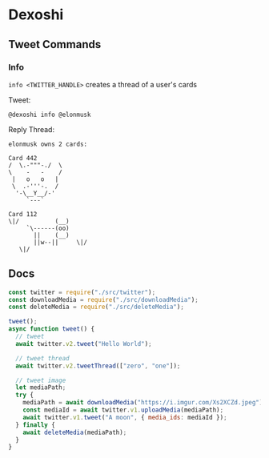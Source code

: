 # Dexoshi

## Tweet Commands

### Info

`info <TWITTER_HANDLE>` creates a thread of a user's cards

Tweet: 
```
@dexoshi info @elonmusk
```

Reply Thread: 
```
elonmusk owns 2 cards:
```

```
Card 442
/  \.-"""-./  \
\    -   -    /
 |   o   o   |
 \  .-'''-.  /
  '-\__Y__/-'
     `---`
```

```
Card 112
\|/          (__)    
     `\------(oo)
       ||    (__)
       ||w--||     \|/
   \|/
```
## Docs

```javascript
const twitter = require("./src/twitter");
const downloadMedia = require("./src/downloadMedia");
const deleteMedia = require("./src/deleteMedia");

tweet();
async function tweet() {
  // tweet
  await twitter.v2.tweet("Hello World");

  // tweet thread
  await twitter.v2.tweetThread(["zero", "one"]);

  // tweet image
  let mediaPath;
  try {
    mediaPath = await downloadMedia("https://i.imgur.com/Xs2XCZd.jpeg");
    const mediaId = await twitter.v1.uploadMedia(mediaPath);
    await twitter.v1.tweet("A moon", { media_ids: mediaId });
  } finally {
    await deleteMedia(mediaPath);
  }
}
```
